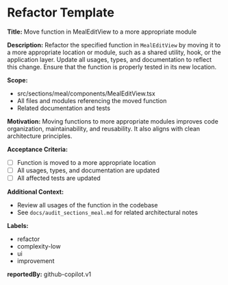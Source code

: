 # Refactor Template

**Title:**
Move function in MealEditView to a more appropriate module

**Description:**
Refactor the specified function in `MealEditView` by moving it to a more appropriate location or module, such as a shared utility, hook, or the application layer. Update all usages, types, and documentation to reflect this change. Ensure that the function is properly tested in its new location.

**Scope:**
- src/sections/meal/components/MealEditView.tsx
- All files and modules referencing the moved function
- Related documentation and tests

**Motivation:**
Moving functions to more appropriate modules improves code organization, maintainability, and reusability. It also aligns with clean architecture principles.

**Acceptance Criteria:**
- [ ] Function is moved to a more appropriate location
- [ ] All usages, types, and documentation are updated
- [ ] All affected tests are updated

**Additional Context:**
- Review all usages of the function in the codebase
- See `docs/audit_sections_meal.md` for related architectural notes

**Labels:**
- refactor
- complexity-low
- ui
- improvement

**reportedBy:** github-copilot.v1
